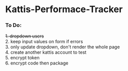 # Kattis-Performace-Tracker
### To Do:
<s>1. dropdown users </s>\
2. keep input values on form if errors\
3. only update dropdown, don't render the whole page\
4. create another kattis account to test\
5. encrypt token\
6. encrypt code then package
